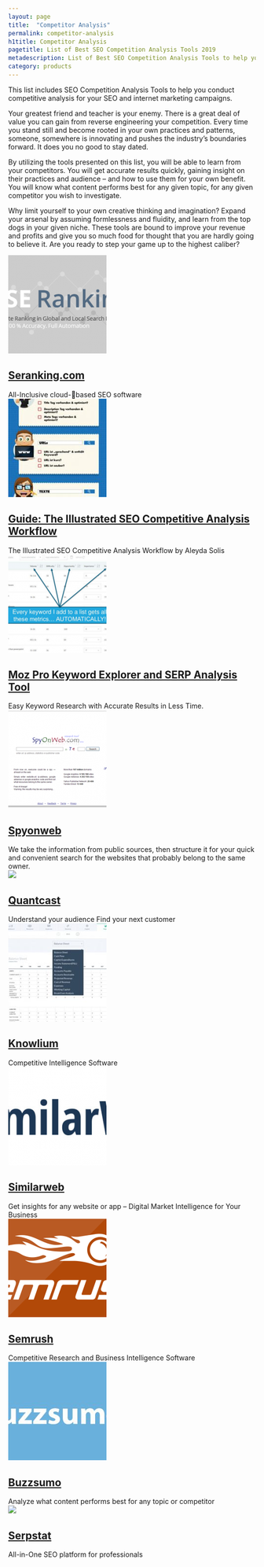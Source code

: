 ```yaml
---
layout: page
title:  "Competitor Analysis"
permalink: competitor-analysis
h1title: Competitor Analysis
pagetitle: List of Best SEO Competition Analysis Tools 2019  
metadescription: List of Best SEO Competition Analysis Tools to help you conduct competitive analysis for your SEO and internet marketing campaigns.
category: products
---
```

This list includes SEO Competition Analysis Tools to help you conduct competitive analysis for your SEO and internet marketing campaigns.

Your greatest friend and teacher is your enemy. There is a great deal of value you can gain from reverse engineering your competition. Every time you stand still and become rooted in your own practices and patterns, someone, somewhere is innovating and pushes the industry’s boundaries forward. It does you no good to stay dated.

By utilizing the tools presented on this list, you will be able to learn from your competitors. You will get accurate results quickly, gaining insight on their practices and audience – and how to use them for your own benefit. You will know what content performs best for any given topic, for any given competitor you wish to investigate.

Why limit yourself to your own creative thinking and imagination? Expand your arsenal by assuming formlessness and fluidity, and learn from the top dogs in your given niche. These tools are bound to improve your revenue and profits and give you so much food for thought that you are hardly going to believe it. Are you ready to step your game up to the highest caliber?

<article class="resource">
<div class="resource__thumb"><img  src="/wp-content/uploads/2017/01/seranking-com-200x200.png"  /></div>
<div class="resource__info">
<h2 class="h2 category-title"><a href="https://seranking.com/?ref=curatedseotools.com" target="_blank class=">Seranking.com</a></h2>
All-Inclusive cloud-based SEO software

</div>
</article><article class="resource">
<div class="resource__thumb"><img  src="/wp-content/uploads/2016/12/guide-the-illustrated-seo-competitive-analysis-workflow-200x200.jpg"  /></div>
<div class="resource__info">
<h2 class="h2 category-title"><a href="https://moz.com/blog/illustrated-seo-competitive-analysis-workflow?ref=curatedseotools.com" target="_blank class=">Guide: The Illustrated SEO Competitive Analysis Workflow</a></h2>
The Illustrated SEO Competitive Analysis Workflow by Aleyda Solis

</div>
</article><article class="resource">
<div class="resource__thumb"><img  src="/wp-content/uploads/2016/12/moz-pro-keyword-explorer-and-serp-analysis-tool-200x200.png"  /></div>
<div class="resource__info">
<h2 class="h2 category-title"><a href="https://moz.com/tools/keyword-difficulty?ref=curatedseotools.com" target="_blank class=">Moz Pro Keyword Explorer and SERP Analysis Tool</a></h2>
Easy Keyword Research with Accurate Results in Less Time.

</div>
</article><article class="resource">
<div class="resource__thumb"><img  src="/wp-content/uploads/2016/12/spyonweb-200x200.png"  /></div>
<div class="resource__info">
<h2 class="h2 category-title"><a href="http://spyonweb.com/?ref=curatedseotools.com" target="_blank class=">Spyonweb</a></h2>
We take the information from public sources, then structure it for your quick and convenient search for the websites that probably belong to the same owner.

</div>
</article><article class="resource">
<div class="resource__thumb"><img  src="/wp-content/uploads/2016/12/quantcast-200x200.png" sizes="(max-width: 200px) 100vw, 200px" srcset="https://curatedseotools.com/wp-content/uploads/2016/12/quantcast-200x200.png 200w, https://curatedseotools.com/wp-content/uploads/2016/12/quantcast-500x500.png 500w, https://curatedseotools.com/wp-content/uploads/2016/12/quantcast-90x90.png 90w, https://curatedseotools.com/wp-content/uploads/2016/12/quantcast.png 518w"  /></div>
<div class="resource__info">
<h2 class="h2 category-title"><a href="https://www.quantcast.com/?ref=curatedseotools.com" target="_blank class=">Quantcast</a></h2>
Understand your audience Find your next customer

</div>
</article><article class="resource">
<div class="resource__thumb"><img  src="/wp-content/uploads/2016/12/knowlium-200x200.jpg"  /></div>
<div class="resource__info">
<h2 class="h2 category-title"><a href="https://knowlium.com/?ref=curatedseotools.com" target="_blank class=">Knowlium</a></h2>
Competitive Intelligence Software

</div>
</article><article class="resource">
<div class="resource__thumb"><img  src="/wp-content/uploads/2016/12/similarweb-200x200.png"  /></div>
<div class="resource__info">
<h2 class="h2 category-title"><a href="https://www.similarweb.com/?ref=curatedseotools.com" target="_blank class=">Similarweb</a></h2>
Get insights for any website or app – Digital Market Intelligence for Your Business

</div>
</article><article class="resource">
<div class="resource__thumb"><img  src="/wp-content/uploads/2016/12/semrush-200x200.png"  /></div>
<div class="resource__info">
<h2 class="h2 category-title"><a href="https://www.semrush.com/?ref=curatedseotools.com" target="_blank class=">Semrush</a></h2>
Сompetitive Research and Business Intelligence Software

</div>
</article><article class="resource">
<div class="resource__thumb"><img  src="/wp-content/uploads/2016/12/buzzsumo-200x200.jpg"  /></div>
<div class="resource__info">
<h2 class="h2 category-title"><a href="http://buzzsumo.com/?ref=curatedseotools.com" target="_blank class=">Buzzsumo</a></h2>
Analyze what content performs best for any topic or competitor

</div>
</article><article class="resource">
<div class="resource__thumb"><img  src="/wp-content/uploads/2016/12/images-1-200x200.png" sizes="(max-width: 200px) 100vw, 200px" srcset="https://curatedseotools.com/wp-content/uploads/2016/12/images-1-200x200.png 200w, https://curatedseotools.com/wp-content/uploads/2016/12/images-1-90x90.png 90w, https://curatedseotools.com/wp-content/uploads/2016/12/images-1.png 225w"  /></div>
<div class="resource__info">
<h2 class="h2 category-title"><a href="https://serpstat.com/?ref=curatedseotools.com" target="_blank class=">Serpstat</a></h2>
All-in-One SEO platform for professionals

</div>
</article>
